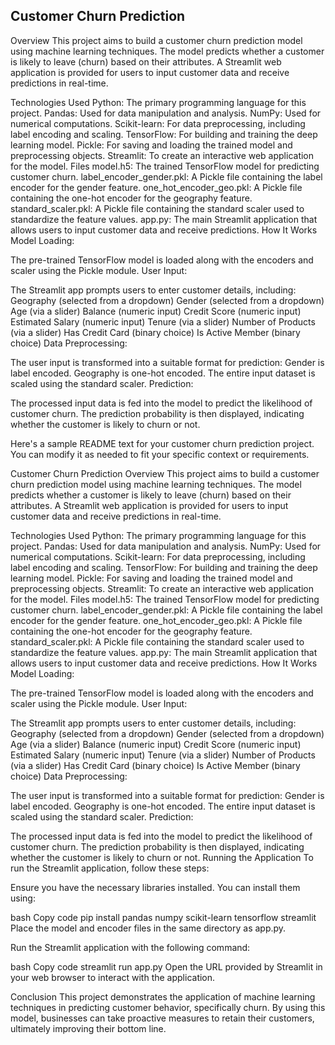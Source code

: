 ## Customer Churn Prediction
Overview
This project aims to build a customer churn prediction model using machine learning techniques. The model predicts whether a customer is likely to leave (churn) based on their attributes. A Streamlit web application is provided for users to input customer data and receive predictions in real-time.

Technologies Used
Python: The primary programming language for this project.
Pandas: Used for data manipulation and analysis.
NumPy: Used for numerical computations.
Scikit-learn: For data preprocessing, including label encoding and scaling.
TensorFlow: For building and training the deep learning model.
Pickle: For saving and loading the trained model and preprocessing objects.
Streamlit: To create an interactive web application for the model.
Files
model.h5: The trained TensorFlow model for predicting customer churn.
label_encoder_gender.pkl: A Pickle file containing the label encoder for the gender feature.
one_hot_encoder_geo.pkl: A Pickle file containing the one-hot encoder for the geography feature.
standard_scaler.pkl: A Pickle file containing the standard scaler used to standardize the feature values.
app.py: The main Streamlit application that allows users to input customer data and receive predictions.
How It Works
Model Loading:

The pre-trained TensorFlow model is loaded along with the encoders and scaler using the Pickle module.
User Input:

The Streamlit app prompts users to enter customer details, including:
Geography (selected from a dropdown)
Gender (selected from a dropdown)
Age (via a slider)
Balance (numeric input)
Credit Score (numeric input)
Estimated Salary (numeric input)
Tenure (via a slider)
Number of Products (via a slider)
Has Credit Card (binary choice)
Is Active Member (binary choice)
Data Preprocessing:

The user input is transformed into a suitable format for prediction:
Gender is label encoded.
Geography is one-hot encoded.
The entire input dataset is scaled using the standard scaler.
Prediction:

The processed input data is fed into the model to predict the likelihood of customer churn.
The prediction probability is then displayed, indicating whether the customer is likely to churn or not.


Here's a sample README text for your customer churn prediction project. You can modify it as needed to fit your specific context or requirements.

Customer Churn Prediction
Overview
This project aims to build a customer churn prediction model using machine learning techniques. The model predicts whether a customer is likely to leave (churn) based on their attributes. A Streamlit web application is provided for users to input customer data and receive predictions in real-time.

Technologies Used
Python: The primary programming language for this project.
Pandas: Used for data manipulation and analysis.
NumPy: Used for numerical computations.
Scikit-learn: For data preprocessing, including label encoding and scaling.
TensorFlow: For building and training the deep learning model.
Pickle: For saving and loading the trained model and preprocessing objects.
Streamlit: To create an interactive web application for the model.
Files
model.h5: The trained TensorFlow model for predicting customer churn.
label_encoder_gender.pkl: A Pickle file containing the label encoder for the gender feature.
one_hot_encoder_geo.pkl: A Pickle file containing the one-hot encoder for the geography feature.
standard_scaler.pkl: A Pickle file containing the standard scaler used to standardize the feature values.
app.py: The main Streamlit application that allows users to input customer data and receive predictions.
How It Works
Model Loading:

The pre-trained TensorFlow model is loaded along with the encoders and scaler using the Pickle module.
User Input:

The Streamlit app prompts users to enter customer details, including:
Geography (selected from a dropdown)
Gender (selected from a dropdown)
Age (via a slider)
Balance (numeric input)
Credit Score (numeric input)
Estimated Salary (numeric input)
Tenure (via a slider)
Number of Products (via a slider)
Has Credit Card (binary choice)
Is Active Member (binary choice)
Data Preprocessing:

The user input is transformed into a suitable format for prediction:
Gender is label encoded.
Geography is one-hot encoded.
The entire input dataset is scaled using the standard scaler.
Prediction:

The processed input data is fed into the model to predict the likelihood of customer churn.
The prediction probability is then displayed, indicating whether the customer is likely to churn or not.
Running the Application
To run the Streamlit application, follow these steps:

Ensure you have the necessary libraries installed. You can install them using:

bash
Copy code
pip install pandas numpy scikit-learn tensorflow streamlit
Place the model and encoder files in the same directory as app.py.

Run the Streamlit application with the following command:

bash
Copy code
streamlit run app.py
Open the URL provided by Streamlit in your web browser to interact with the application.

Conclusion
This project demonstrates the application of machine learning techniques in predicting customer behavior, specifically churn. By using this model, businesses can take proactive measures to retain their customers, ultimately improving their bottom line.
